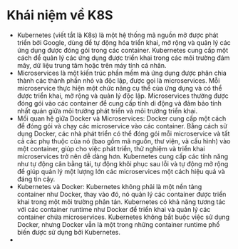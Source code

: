 # Khái niệm về K8S
- Kubernetes (viết tắt là K8s) là một hệ thống mã nguồn mở được phát triển bởi Google, dùng để tự động hóa triển khai, mở rộng và quản lý các ứng dụng được đóng gói trong các container. Kubernetes cung cấp một cách để quản lý các ứng dụng được triển khai trong các môi trường đám mây, dữ liệu trung tâm hoặc trên máy tính cá nhân.
- Microservices là một kiến trúc phần mềm mà ứng dụng được phân chia thành các thành phần nhỏ và độc lập, được gọi là microservices. Mỗi microservice thực hiện một chức năng cụ thể của ứng dụng và có thể được triển khai, mở rộng và quản lý độc lập. Microservices thường được đóng gói vào các container để cung cấp tính di động và đảm bảo tính nhất quán giữa môi trường phát triển và môi trường triển khai.
- Mối quan hệ giữa Docker và Microservices: Docker cung cấp một cách để đóng gói và chạy các microservice vào các container. Bằng cách sử dụng Docker, các nhà phát triển có thể đóng gói mỗi microservice và tất cả các phụ thuộc của nó (bao gồm mã nguồn, thư viện, và cấu hình) vào một container, giúp cho việc phát triển, thử nghiệm và triển khai microservices trở nên dễ dàng hơn. Kubernetes cung cấp các tính năng như tự động cân bằng tải, tự động khôi phục sau lỗi và tự động mở rộng để giúp quản lý một lượng lớn các microservices một cách hiệu quả và đáng tin cậy.
- Kubernetes và Docker: Kubernetes không phải là một nền tảng container như Docker, thay vào đó, nó quản lý các container được triển khai trong một môi trường phân tán. Kubernetes có khả năng tương tác với các container runtime như Docker để triển khai và quản lý các container chứa microservices. Kubernetes không bắt buộc việc sử dụng Docker, nhưng Docker vẫn là một trong những container runtime phổ biến được sử dụng bởi Kubernetes.
- 
